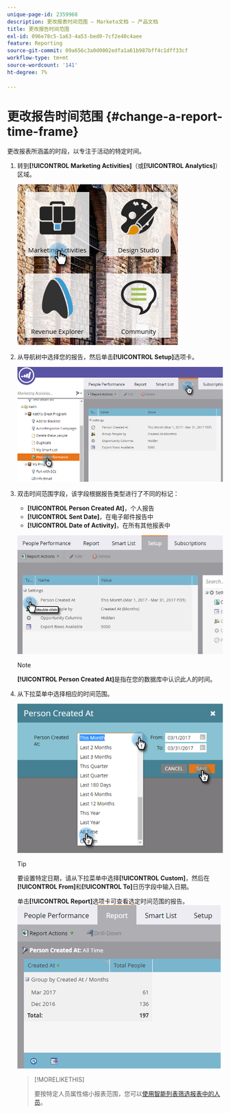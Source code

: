```yaml
---
unique-page-id: 2359968
description: 更改报表时间范围 — Marketo文档 — 产品文档
title: 更改报告时间范围
exl-id: 096e78c5-1a63-4a53-bed0-7cf2e40c4aee
feature: Reporting
source-git-commit: 09a656c3a0d0002edfa1a61b987bff4c1dff33cf
workflow-type: tm+mt
source-wordcount: '141'
ht-degree: 7%

---
```


# 更改报告时间范围 {#change-a-report-time-frame}

更改报表所涵盖的时段，以专注于活动的特定时间。

1. 转到&#x200B;**[!UICONTROL Marketing Activities]**（或&#x200B;**[!UICONTROL Analytics]**）区域。

   ![](assets/image2017-3-27-9-3a15-3a9.png)

1. 从导航树中选择您的报告，然后单击&#x200B;**[!UICONTROL Setup]**&#x200B;选项卡。

   ![](assets/image2017-3-27-9-3a57-3a56.png)

1. 双击时间范围字段，该字段根据报告类型进行了不同的标记：

   * **[!UICONTROL Person Created At]**，个人报告
   * **[!UICONTROL Sent Date]**，在电子邮件报告中
   * **[!UICONTROL Date of Activity]**，在所有其他报表中

   ![](assets/image2017-3-27-9-3a58-3a23.png)

   >[!NOTE]
   >
   >**[!UICONTROL Person Created At]**&#x200B;是指在您的数据库中认识此人的时间。

1. 从下拉菜单中选择相应的时间范围。

   ![](assets/image2017-3-27-9-3a58-3a40.png)

   >[!TIP]
   >
   >要设置特定日期，请从下拉菜单中选择&#x200B;**[!UICONTROL Custom]**，然后在&#x200B;**[!UICONTROL From]**&#x200B;和&#x200B;**[!UICONTROL To]**&#x200B;日历字段中输入日期。

   单击&#x200B;**[!UICONTROL Report]**&#x200B;选项卡可查看选定时间范围的报告。
   ![](assets/image2017-3-27-9-3a59-3a1.png)

   >[!MORELIKETHIS]
   >
   >要按特定人员属性缩小报表范围，您可以[使用智能列表筛选报表中的人员](/help/marketo/product-docs/reporting/basic-reporting/editing-reports/filter-people-in-a-report-with-a-smart-list.md)。
